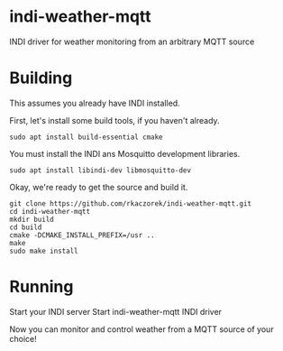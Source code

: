 # indi-weather-mqtt
INDI driver for weather monitoring from an arbitrary MQTT source

# Building
This assumes you already have INDI installed.

First, let's install some build tools, if you haven't already.
```
sudo apt install build-essential cmake
```

You must install the INDI ans Mosquitto development libraries.
```
sudo apt install libindi-dev libmosquitto-dev
```

Okay, we're ready to get the source and build it.
```
git clone https://github.com/rkaczorek/indi-weather-mqtt.git
cd indi-weather-mqtt
mkdir build
cd build
cmake -DCMAKE_INSTALL_PREFIX=/usr ..
make
sudo make install
```

# Running
Start your INDI server
Start indi-weather-mqtt INDI driver

Now you can monitor and control weather from a MQTT source of your choice!
